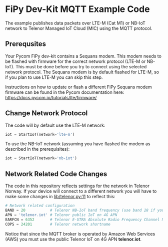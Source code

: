 # FiPy Dev-Kit MQTT Example Code

The example publishes data packets over LTE-M (Cat M1) or NB-IoT network to Telenor Managed IoT Cloud (MIC) using the MQTT protocol.

## Prerequsites

Your Pycom FiPy dev-kit contains a Sequans modem. This modem needs to be flashed with firmware for the correct network protocol (LTE-M or NB-IoT). This must be done before you try to connect using the selected network protocol. The Sequans modem is by default flashed for LTE-M, so if you plan to use LTE-M you can skip this step.

Instructions on how to update or flash a different FiPy Sequans modem firmware can be found in the Pycom documentation here: https://docs.pycom.io/tutorials/lte/firmware/

## Change Network Protocol

The code will by default use the LTE-M network:

``` python
iot = StartIoT(network='lte-m')
```

To use the NB-IoT network (assuming you have flashed the modem as described in the prerequisites):

``` python
iot = StartIoT(network='nb-iot')
```

## Network Related Code Changes

The code in this repository reflects settings for the network in Telenor Norway. If your device will connect to a different network you will have to make some changes in [lib/telenor.py:11](./lib/telenor.py#L11) to reflect this:

``` python
# Network related configuration
BAND = 20           # Telenor NB-IoT band frequency (use band 28 if you are in Finnmark)
APN = 'telenor.iot' # Telenor public IoT on 4G APN
EARFCN = 6352       # Telenor E-UTRA Absolute Radio Frequency Channel Number
COPS = 24201        # Telenor network shortname
```

Notice that since the MQTT broker is operated by Amazon Web Services (AWS) you must use the public Telenor IoT on 4G APN **telenor.iot**.

